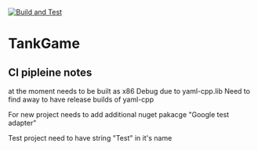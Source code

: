 [![Build and Test](https://github.com/KenPowerClassroom/arcadegame2021_22-arcade2021a/actions/workflows/main.yml/badge.svg)](https://github.com/KenPowerClassroom/arcadegame2021_22-arcade2021a/actions/workflows/main.yml)

# TankGame

## CI pipleine notes

at the moment needs to be built as x86 Debug due to yaml-cpp.lib Need to find away to have release builds of yaml-cpp

For new project needs to add additional nuget pakacge "Google test adapter"

Test project need to have string "Test" in it's name
